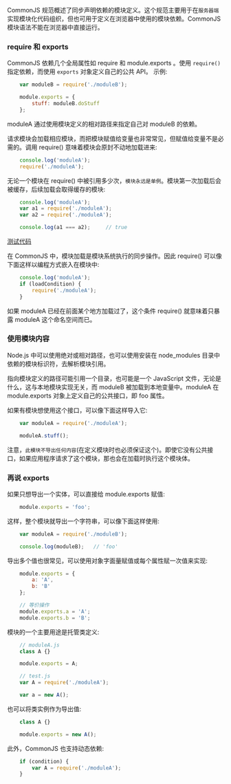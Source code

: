 
CommonJS 规范概述了同步声明依赖的模块定义。这个规范主要用于在`服务器端`实现模块化代码组织，但也可用于定义在浏览器中使用的模块依赖。CommonJS 模块语法不能在浏览器中直接运行。

### require 和 exports

CommonJS 依赖几个全局属性如 require 和 module.exports 。使用 `require()` 指定依赖，而使用 `exports` 对象定义自己的公共 API。 示例:
```js
    var moduleB = require('./moduleB');

    module.exports = {
        stuff: moduleB.doStuff
    };
```
moduleA 通过使用模块定义的相对路径来指定自己对 moduleB 的依赖。

请求模块会加载相应模块，而把模块赋值给变量也非常常见，但赋值给变量不是必需的。调用 require() 意味着模块会原封不动地加载进来:
```js
    console.log('moduleA');
    require('./moduleA');
```
无论一个模块在 require() 中被引用多少次，`模块永远是单例`。模块第一次加载后会被缓存，后续加载会取得缓存的模块:
```js
    console.log('moduleA');
    var a1 = require('./moduleA');
    var a2 = require('./moduleA');

    console.log(a1 === a2);     // true
```
[测试代码](t/03_singeton.js)

在 CommonJS 中，模块加载是模块系统执行的同步操作。因此 require() 可以像下面这样以编程方式嵌入在模块中:
```js
    console.log('moduleA');
    if (loadCondition) {
        require('./moduleA');
    }
```
如果 moduleA 已经在前面某个地方加载过了，这个条件 require() 就意味着只暴露 moduleA 这个命名空间而已。

### 使用模块内容

Node.js 中可以使用绝对或相对路径，也可以使用安装在 node_modules 目录中依赖的模块标识符，去解析模块引用。

指向模块定义的路径可能引用一个目录，也可能是一个 JavaScript 文件，无论是什么，这与本地模块实现无关，而 moduleB 被加载到本地变量中。moduleA 在 module.exports 对象上定义自己的公共接口，即 foo 属性。

如果有模块想使用这个接口，可以像下面这样导入它:
```js
    var moduleA = require('./moduleA');

    moduleA.stuff();    
```
注意，`此模块不导出任何内容`(在定义模块时也必须保证这个)。即使它没有公共接口，如果应用程序请求了这个模块，那也会在加载时执行这个模块体。

### 再说 exports

如果只想导出一个实体，可以直接给 module.exports 赋值:
```js
    module.exports = 'foo';
```
这样，整个模块就导出一个字符串，可以像下面这样使用:
```js
    var moduleA = require('./moduleB');

    console.log(moduleB);   // 'foo'
```

导出多个值也很常见，可以使用对象字面量赋值或每个属性赋一次值来实现:
```js
    module.exports = {
        a: 'A',
        b: 'B'
    };

    // 等价操作
    module.exports.a = 'A';
    module.exports.b = 'B';
```

模块的一个主要用途是托管类定义:
```js
    // moduleA.js
    class A {}

    module.exports = A;

    // test.js
    var A = require('./moduleA');

    var a = new A();
```
也可以将类实例作为导出值:
```js
    class A {}

    module.exports = new A();
```
此外，CommonJS 也支持动态依赖:
```js
    if (condition) {
        var A = require('./moduleA');
    }
```
